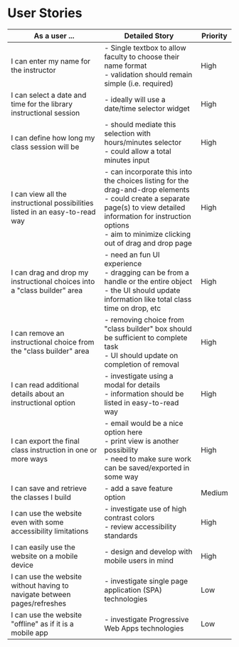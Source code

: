 # User Stories

|As a user ...| Detailed Story | Priority|
| --- | --- | --- |
|I can enter my name for the instructor|- Single textbox to allow faculty to choose their name format<br>- validation should remain simple (i.e. required)|High|
|I can select a date and time for the library instructional session|- ideally will use a date/time selector widget|High|
|I can define how long my class session will be|- should mediate this selection with hours/minutes selector<br>- could allow a total minutes input|High|
|I can view all the instructional possibilities listed in an easy-to-read way|- can incorporate this into the choices listing for the drag-and-drop elements<br>- could create a separate page(s) to view detailed information for instruction options<br>- aim to minimize clicking out of drag and drop page|High|
|I can drag and drop my instructional choices into a "class builder" area|- need an fun UI experience<br>- dragging can be from a handle or the entire object<br>- the UI should update information like total class time on drop, etc|High|
|I can remove an instructional choice from the "class builder" area|- removing choice from "class builder" box should be sufficient to complete task<br>- UI should update on completion of removal|High|
|I can read additional details about an instructional option|- investigate using a modal for details<br>- information should be listed in easy-to-read way|High|
|I can export the final class instruction in one or more ways|- email would be a nice option here<br>- print view is another possibility<br>- need to make sure work can be saved/exported in some way|High|
|I can save and retrieve the classes I build|- add a save feature option|Medium|
|I can use the website even with some accessibility limitations|- investigate use of high contrast colors<br>- review accessibility standards|High|
|I can easily use the website on a mobile device|- design and develop with mobile users in mind|High|
|I can use the website without having to navigate between pages/refreshes|- investigate single page application (SPA) technologies|Low|
|I can use the website "offline" as if it is a mobile app|- investigate Progressive Web Apps technologies|Low|